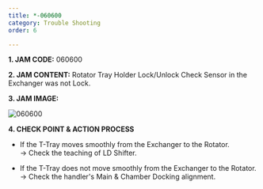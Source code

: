 ```yaml
---
title: *-060600
category: Trouble Shooting
order: 6

---
```

**1. JAM CODE:** 060600

**2. JAM CONTENT:** Rotator Tray Holder Lock/Unlock Check Sensor in the Exchanger was not Lock.

**3. JAM IMAGE:**

![060600](https://user-images.githubusercontent.com/85915538/125031482-50913100-e0bf-11eb-8362-7c1fa3114f38.png)

**4. CHECK POINT & ACTION PROCESS**  

<!---
* T-Tray의 이동이 원활하다.  
  → LD Shifter의 Teaching을 확인하세요.

* T-Tray의 이동이 원활하지 않다.  
  → Main & Chamber의 Docking 상태를 확인하세요.
--->

* If the T-Tray moves smoothly from the Exchanger to the Rotator.  
  → Check the teaching of LD Shifter.

* If the T-Tray does not move smoothly from the Exchanger to the Rotator.  
  → Check the handler's Main & Chamber Docking alignment.
